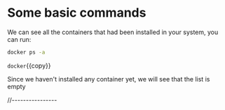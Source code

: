# Some basic commands

We can see all the containers that had been installed in your system, you can run:
```bash
docker ps -a
```


`docker`{{copy}}

Since we haven't installed any container yet, we will see that the list is empty


//----------------
